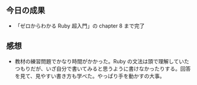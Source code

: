 ## 今日の成果

- 「ゼロからわかる Ruby 超入門」の chapter 8 まで完了

## 感想

- 教材の練習問題でかなり時間がかかった。Ruby の文法は頭で理解していたつもりだが、いざ自分で書いてみると思うように書けなかったりする。回答を見て、見やすい書き方も学べた。やっぱり手を動かすの大事。
